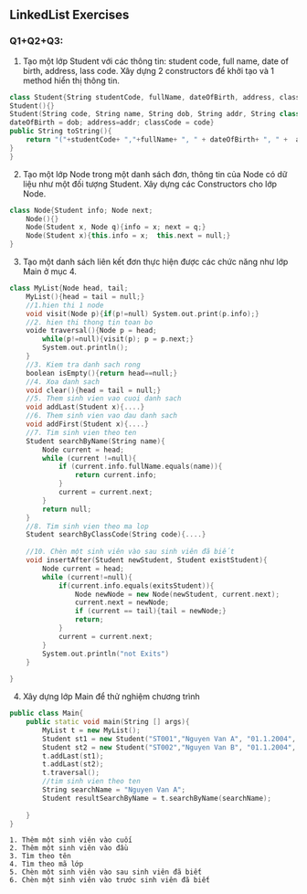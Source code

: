## LinkedList Exercises
### Q1+Q2+Q3:
1. Tạo một lớp Student với các thông tin: student code, full name, date of birth, address, lass code. Xây dựng 2 constructors để khởi tạo và 1 method hiển thị thông tin.
```cpp
class Student{String studentCode, fullName, dateOfBirth, address, classCode;
Student(){}
Student(String code, String name, String dob, String addr, String class){studentCode= code; fullName = name; 
dateOfBirth = dob; address=addr; classCode = code}
public String toString(){
    return "("+studentCode+ ","+fullName+ ", " + dateOfBirth+ ", " +  address+ ", " + classCode + ") ";
}
}
```

2. Tạo một lớp Node trong một danh sách đơn, thông tin của Node có dữ liệu như một đối tượng Student. Xây dựng các Constructors cho lớp Node.
```cpp
class Node{Student info; Node next;
    Node(){}
    Node(Student x, Node q){info = x; next = q;}
    Node(Student x){this.info = x;  this.next = null;}
}
```

3. Tạo một danh sách liên kết đơn thực hiện được các chức năng như lớp Main ở mục 4.
```cpp
class MyList{Node head, tail;
    MyList(){head = tail = null;}
    //1.hien thi 1 node
    void visit(Node p){if(p!=null) System.out.print(p.info);}
    //2. hien thi thong tin toan bo
    voide traversal(){Node p = head;
        while(p!=null){visit(p); p = p.next;}
        System.out.println();
    }
    //3. Kiem tra danh sach rong
    boolean isEmpty(){return head==null;}
    //4. Xoa danh sach
    void clear(){head = tail = null;}
    //5. Them sinh vien vao cuoi danh sach
    void addLast(Student x){....}
    //6. Them sinh vien vao dau danh sach
    void addFirst(Student x){....}
    //7. Tim sinh vien theo ten
    Student searchByName(String name){
        Node current = head;
        while (current !=null){
            if (current.info.fullName.equals(name)){
                return current.info;
            }
            current = current.next;
        }
        return null;
    }
    //8. Tim sinh vien theo ma lop
    Student searchByClassCode(String code){....}
    
    //10. Chèn một sinh viên vào sau sinh viên đã biết
    void insertAfter(Student newStudent, Student existStudent){
        Node current = head;
        while (current!=null){
            if(current.info.equals(exitsStudent)){
                Node newNode = new Node(newStudent, current.next);
                current.next = newNode;
                if (current == tail){tail = newNode;}
                return;
            }
            current = current.next;
        }
        System.out.println("not Exits")
    }
    
}
```
4. Xây dựng lớp Main để thử nghiệm chương trình
```cpp
public class Main{
    public static void main(String [] args){
        MyList t = new MyList();
        Student st1 = new Student("ST001","Nguyen Van A", "01.1.2004", "Hoan Kiem", "SE10001");
        Student st2 = new Student("ST002","Nguyen Van B", "01.1.2004", "Hoan Kiem", "SE10001");
        t.addLast(st1);
        t.addLast(st2);
        t.traversal();
        //tim sinh vien theo ten
        String searchName = "Nguyen Van A";
        Student resultSearchByName = t.searchByName(searchName);
        
    }
}
```
    1. Thêm một sinh viên vào cuối
    2. Thêm một sinh viên vào đầu
    3. Tìm theo tên
    4. Tìm theo mã lớp
    5. Chèn một sinh viên vào sau sinh viên đã biết
    6. Chèn một sinh viên vào trước sinh viên đã biết
